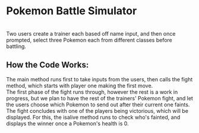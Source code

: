 # Pokemon Battle Simulator
<br /> Two users create a trainer each based off name input, and then once prompted, select three Pokemon each from different classes before battling. 
## How the Code Works:
The main method runs first to take inputs from the users, then calls the fight method, which starts with player one making the first move.
<br /> 
The first phase of the fight runs through, however the rest is a work in progress, but we plan to have the rest of the trainers' Pokemon fight, and let the users choose which Pokemon to send out after their current one faints.
<br /> 
The fight concludes with one of the players being victorious, which will be displayed. For this, the isalive method runs to check who's fainted, and displays the winner once a Pokemon's health is 0.
